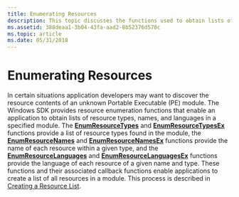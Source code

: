 ```yaml
---
title: Enumerating Resources
description: This topic discusses the functions used to obtain lists of resources.
ms.assetid: 388deaa1-3b04-43fa-aad2-8b52376d570c
ms.topic: article
ms.date: 05/31/2018
---
```


# Enumerating Resources

In certain situations application developers may want to discover the resource contents of an unknown Portable Executable (PE) module. The Windows SDK provides resource enumeration functions that enable an application to obtain lists of resource types, names, and languages in a specified module. The [**EnumResourceTypes**](/windows/desktop/api/Winbase/nf-winbase-enumresourcetypesa) and [**EnumResourceTypesEx**](/windows/win32/api/libloaderapi/nf-libloaderapi-enumresourcetypesexa) functions provide a list of resource types found in the module, the [**EnumResourceNames**](/windows/desktop/api/Winbase/nf-winbase-enumresourcenamesa) and [**EnumResourceNamesEx**](/windows/win32/api/libloaderapi/nf-libloaderapi-enumresourcenamesexa) functions provide the name of each resource within a given type, and the [**EnumResourceLanguages**](/windows/desktop/api/Winbase/nf-winbase-enumresourcelanguagesa) and [**EnumResourceLanguagesEx**](/windows/win32/api/libloaderapi/nf-libloaderapi-enumresourcelanguagesexa) functions provide the language of each resource of a given name and type. These functions and their associated callback functions enable applications to create a list of all resources in a module. This process is described in [Creating a Resource List](using-resources.md).

 

 